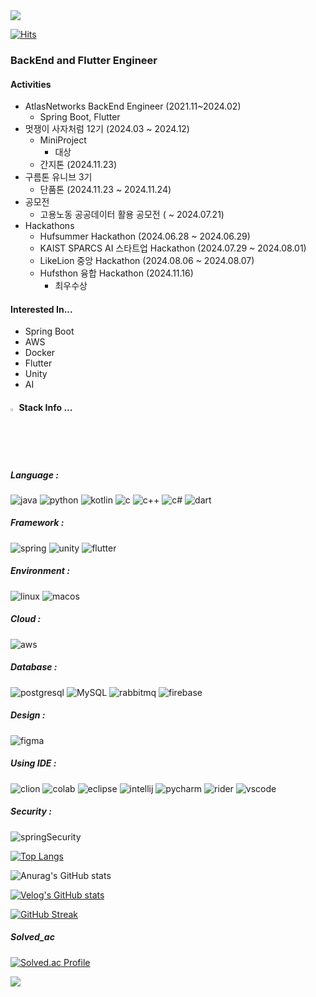 <img src="https://capsule-render.vercel.app/api?type=waving&color=BDBDC8&height=150&section=header" />

[![Hits](https://hits.seeyoufarm.com/api/count/incr/badge.svg?url=https%3A%2F%2Fgithub.com%2FHyunWoo9930%2Fhit-counter&count_bg=%2379C83D&title_bg=%23555555&icon=&icon_color=%23E7E7E7&title=hits&edge_flat=false)](https://hits.seeyoufarm.com)
### BackEnd and Flutter Engineer

#### Activities
- AtlasNetworks BackEnd Engineer (2021.11~2024.02)
  - Spring Boot, Flutter
- 멋쟁이 사자처럼 12기 (2024.03 ~ 2024.12)
  - MiniProject
    - 대상
  - 간지톤 (2024.11.23)
- 구름톤 유니브 3기
  - 단품톤 (2024.11.23 ~ 2024.11.24)
- 공모전
  - 고용노동 공공데이터 활용 공모전 ( ~ 2024.07.21)
- Hackathons
  - Hufsummer Hackathon (2024.06.28 ~ 2024.06.29)
  - KAIST SPARCS AI 스타트업 Hackathon (2024.07.29 ~ 2024.08.01)
  - LikeLion 중앙 Hackathon (2024.08.06 ~ 2024.08.07)
  - Hufsthon 융합 Hackathon (2024.11.16)
    - 최우수상

#### Interested In...
- Spring Boot
- AWS
- Docker
- Flutter
- Unity
- AI

#### <img src="https://raw.githubusercontent.com/Tarikul-Islam-Anik/Animated-Fluent-Emojis/master/Emojis/Hand%20gestures/Eyes.png" alt="Eyes" width="2%" /> Stack Info ... 

##### Language : 
![java](https://img.shields.io/badge/Java-ED8B00?style=for-the-badge&logo=openjdk&logoColor=white) 
![python](https://img.shields.io/badge/Python-14354C?style=for-the-badge&logo=python&logoColor=white) 
![kotlin](https://img.shields.io/badge/Kotlin-0095D5?&style=for-the-badge&logo=kotlin&logoColor=white) 
![c](https://img.shields.io/badge/C-00599C?style=for-the-badge&logo=c&logoColor=white) 
![c++](https://img.shields.io/badge/C%2B%2B-00599C?style=for-the-badge&logo=c%2B%2B&logoColor=white)
![c#](https://img.shields.io/badge/C%23-239120?style=for-the-badge&logo=c-sharp&logoColor=white)
![dart](https://img.shields.io/badge/Dart-0175C2?style=for-the-badge&logo=dart&logoColor=white)

##### Framework : 
![spring](https://img.shields.io/badge/Spring-6DB33F?style=for-the-badge&logo=spring&logoColor=white) 
![unity](https://img.shields.io/badge/Unity-100000?style=for-the-badge&logo=unity&logoColor=white)
![flutter](https://img.shields.io/badge/Flutter-02569B?style=for-the-badge&logo=flutter&logoColor=white)

##### Environment : 
![linux](https://img.shields.io/badge/Linux-FCC624?style=for-the-badge&logo=linux&logoColor=black)
![macos](https://img.shields.io/badge/mac%20os-000000?style=for-the-badge&logo=apple&logoColor=white)

##### Cloud : 
![aws](https://img.shields.io/badge/Amazon_AWS-FF9900?style=for-the-badge&logo=amazonaws&logoColor=white)

##### Database : 
![postgresql](https://img.shields.io/badge/PostgreSQL-316192?style=for-the-badge&logo=postgresql&logoColor=white)
![MySQL](https://img.shields.io/badge/mysql-%2300f.svg?style=for-the-badge&logo=mysql&logoColor=white) 
![rabbitmq](https://img.shields.io/badge/rabbitmq-%23FF6600.svg?&style=for-the-badge&logo=rabbitmq&logoColor=white)
![firebase](https://img.shields.io/badge/Firebase-039BE5?style=for-the-badge&logo=Firebase&logoColor=white)

##### Design :
![figma](https://img.shields.io/badge/Figma-F24E1E?style=for-the-badge&logo=figma&logoColor=white)

##### Using IDE : 
![clion](https://img.shields.io/badge/CLion-000000?style=for-the-badge&logo=clion&logoColor=white)
![colab](https://img.shields.io/badge/Colab-F9AB00?style=for-the-badge&logo=googlecolab&color=525252)
![eclipse](https://img.shields.io/badge/Eclipse-2C2255?style=for-the-badge&logo=eclipse&logoColor=white)
![intellij](https://img.shields.io/badge/IntelliJ_IDEA-000000.svg?style=for-the-badge&logo=intellij-idea&logoColor=white)
![pycharm](https://img.shields.io/badge/PyCharm-000000.svg?&style=for-the-badge&logo=PyCharm&logoColor=white)
![rider](https://img.shields.io/badge/Rider-000000?style=for-the-badge&logo=Rider&logoColor=white)
![vscode](https://img.shields.io/badge/Visual_Studio_Code-0078D4?style=for-the-badge&logo=visual%20studio%20code&logoColor=white)

##### Security : 
![springSecurity](https://img.shields.io/badge/Spring_Security-6DB33F?style=for-the-badge&logo=Spring-Security&logoColor=white)



[![Top Langs](https://github-readme-stats.vercel.app/api/top-langs/?username=HyunWoo9930)](https://github.com/anuraghazra/github-readme-stats)

![Anurag's GitHub stats](https://github-readme-stats.vercel.app/api?username=HyunWoo9930&hide=contribs,prs&show_icons=true&theme=graywhite)

[![Velog's GitHub stats](https://velog-readme-stats.vercel.app/api?name=ohw9930)](https://velog.io/@ohw9930/posts)

[![GitHub Streak](https://streak-stats.demolab.com?user=HyunWoo9930&theme=whatsapp-light&hide_border=true&date_format=%5BY%20%5DM%20j&mode=weekly)](https://git.io/streak-stats)




##### Solved_ac
[![Solved.ac Profile](http://mazassumnida.wtf/api/v2/generate_badge?boj=ohw9930)](https://solved.ac/ohw9930/)


<img src="https://capsule-render.vercel.app/api?type=waving&color=BDBDC8&height=150&section=footer" />
